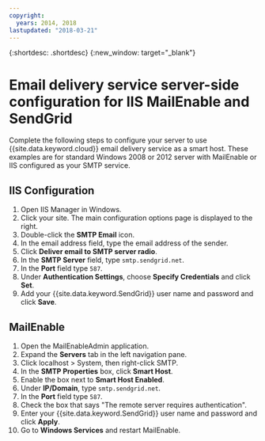 ```yaml
---
copyright:
  years: 2014, 2018
lastupdated: "2018-03-21"
---
```


{:shortdesc: .shortdesc}
{:new_window: target="_blank"}

# Email delivery service server-side configuration for IIS MailEnable and SendGrid

Complete the following steps to configure your server to use {{site.data.keyword.cloud}} email delivery service as a smart host. These examples are for standard Windows 2008 or 2012 server with MailEnable or IIS configured as your SMTP service.

## IIS Configuration

1.  Open IIS Manager in Windows.
2.  Click your site. The main configuration options page is displayed to the right.
3.  Double-click the **SMTP Email** icon.
4.  In the email address field, type the email address of the sender.
5.  Click **Deliver email to SMTP server radio**.
6.  In the **SMTP Server** field, type `smtp.sendgrid.net`.
7.  In the **Port** field type `587`.
8.  Under **Authentication Settings**, choose **Specify Credentials** and click **Set**.
9.  Add your {{site.data.keyword.SendGrid}} user name and password and click **Save**.

## MailEnable

1.  Open the MailEnableAdmin application.
2.  Expand the **Servers** tab in the left navigation pane.
3.  Click localhost > System, then right-click SMTP.
4.  In the **SMTP Properties** box, click **Smart Host**.
5.  Enable the box next to **Smart Host Enabled**.
6.  Under **IP/Domain**, type `smtp.sendgrid.net`.
7.  In the **Port** field type `587`.
8.  Check the box that says "The remote server requires authentication".
9.  Enter your {{site.data.keyword.SendGrid}} user name and password and click **Apply**.
10.  Go to **Windows Services** and restart MailEnable.
